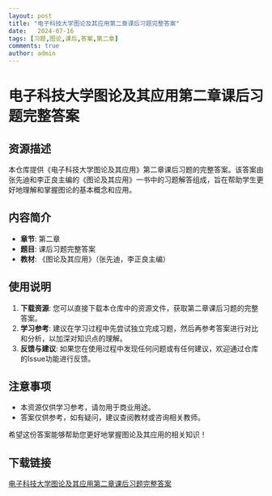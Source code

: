 ```yaml
---
layout: post
title: "电子科技大学图论及其应用第二章课后习题完整答案"
date:   2024-07-16
tags: [习题,图论,课后,答案,第二章]
comments: true
author: admin
---
```

# 电子科技大学图论及其应用第二章课后习题完整答案

## 资源描述

本仓库提供《电子科技大学图论及其应用》第二章课后习题的完整答案。该答案由张先迪和李正良主编的《图论及其应用》一书中的习题解答组成，旨在帮助学生更好地理解和掌握图论的基本概念和应用。

## 内容简介

- **章节**: 第二章
- **题目**: 课后习题完整答案
- **教材**: 《图论及其应用》（张先迪，李正良主编）

## 使用说明

1. **下载资源**: 您可以直接下载本仓库中的资源文件，获取第二章课后习题的完整答案。
2. **学习参考**: 建议在学习过程中先尝试独立完成习题，然后再参考答案进行对比和分析，以加深对知识点的理解。
3. **反馈与建议**: 如果您在使用过程中发现任何问题或有任何建议，欢迎通过仓库的Issue功能进行反馈。

## 注意事项

- 本资源仅供学习参考，请勿用于商业用途。
- 答案仅供参考，如有疑问，建议查阅教材或咨询相关教师。

希望这份答案能够帮助您更好地掌握图论及其应用的相关知识！

## 下载链接

[电子科技大学图论及其应用第二章课后习题完整答案](https://pan.quark.cn/s/e0528699042b)